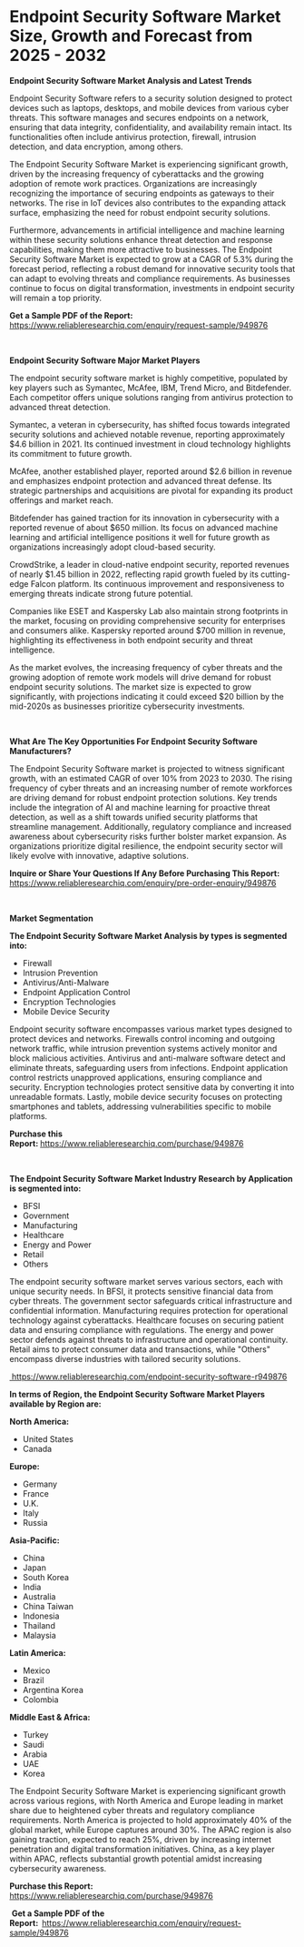 <p><h1>Endpoint Security Software Market Size, Growth and Forecast from 2025 - 2032</h1></p><p><strong>Endpoint Security Software Market Analysis and Latest Trends</strong></p>
<p><p>Endpoint Security Software refers to a security solution designed to protect devices such as laptops, desktops, and mobile devices from various cyber threats. This software manages and secures endpoints on a network, ensuring that data integrity, confidentiality, and availability remain intact. Its functionalities often include antivirus protection, firewall, intrusion detection, and data encryption, among others.</p><p>The Endpoint Security Software Market is experiencing significant growth, driven by the increasing frequency of cyberattacks and the growing adoption of remote work practices. Organizations are increasingly recognizing the importance of securing endpoints as gateways to their networks. The rise in IoT devices also contributes to the expanding attack surface, emphasizing the need for robust endpoint security solutions. </p><p>Furthermore, advancements in artificial intelligence and machine learning within these security solutions enhance threat detection and response capabilities, making them more attractive to businesses. The Endpoint Security Software Market is expected to grow at a CAGR of 5.3% during the forecast period, reflecting a robust demand for innovative security tools that can adapt to evolving threats and compliance requirements. As businesses continue to focus on digital transformation, investments in endpoint security will remain a top priority.</p></p>
<p><strong>Get a Sample PDF of the Report:&nbsp;</strong> <a href="https://www.reliableresearchiq.com/enquiry/request-sample/949876?utm_campaign=2756&utm_medium=2&utm_source=Github&utm_content=ia&utm_term=16042025&utm_id=endpoint-security-software">https://www.reliableresearchiq.com/enquiry/request-sample/949876</a></p>
<p>&nbsp;</p>
<p><strong>Endpoint Security Software Major Market Players</strong></p>
<p><p>The endpoint security software market is highly competitive, populated by key players such as Symantec, McAfee, IBM, Trend Micro, and Bitdefender. Each competitor offers unique solutions ranging from antivirus protection to advanced threat detection.</p><p>Symantec, a veteran in cybersecurity, has shifted focus towards integrated security solutions and achieved notable revenue, reporting approximately $4.6 billion in 2021. Its continued investment in cloud technology highlights its commitment to future growth.</p><p>McAfee, another established player, reported around $2.6 billion in revenue and emphasizes endpoint protection and advanced threat defense. Its strategic partnerships and acquisitions are pivotal for expanding its product offerings and market reach.</p><p>Bitdefender has gained traction for its innovation in cybersecurity with a reported revenue of about $650 million. Its focus on advanced machine learning and artificial intelligence positions it well for future growth as organizations increasingly adopt cloud-based security.</p><p>CrowdStrike, a leader in cloud-native endpoint security, reported revenues of nearly $1.45 billion in 2022, reflecting rapid growth fueled by its cutting-edge Falcon platform. Its continuous improvement and responsiveness to emerging threats indicate strong future potential.</p><p>Companies like ESET and Kaspersky Lab also maintain strong footprints in the market, focusing on providing comprehensive security for enterprises and consumers alike. Kaspersky reported around $700 million in revenue, highlighting its effectiveness in both endpoint security and threat intelligence.</p><p>As the market evolves, the increasing frequency of cyber threats and the growing adoption of remote work models will drive demand for robust endpoint security solutions. The market size is expected to grow significantly, with projections indicating it could exceed $20 billion by the mid-2020s as businesses prioritize cybersecurity investments.</p></p>
<p>&nbsp;</p>
<p><strong>What Are The Key Opportunities For Endpoint Security Software Manufacturers?</strong></p>
<p><p>The Endpoint Security Software market is projected to witness significant growth, with an estimated CAGR of over 10% from 2023 to 2030. The rising frequency of cyber threats and an increasing number of remote workforces are driving demand for robust endpoint protection solutions. Key trends include the integration of AI and machine learning for proactive threat detection, as well as a shift towards unified security platforms that streamline management. Additionally, regulatory compliance and increased awareness about cybersecurity risks further bolster market expansion. As organizations prioritize digital resilience, the endpoint security sector will likely evolve with innovative, adaptive solutions.</p></p>
<p><strong>Inquire or Share Your Questions If Any Before Purchasing This Report:</strong> <a href="https://www.reliableresearchiq.com/enquiry/pre-order-enquiry/949876?utm_campaign=2756&utm_medium=2&utm_source=Github&utm_content=ia&utm_term=16042025&utm_id=endpoint-security-software">https://www.reliableresearchiq.com/enquiry/pre-order-enquiry/949876</a></p>
<p>&nbsp;</p>
<p><strong>Market Segmentation</strong></p>
<p><strong>The Endpoint Security Software Market Analysis by types is segmented into:</strong></p>
<p><ul><li>Firewall</li><li>Intrusion Prevention</li><li>Antivirus/Anti-Malware</li><li>Endpoint Application Control</li><li>Encryption Technologies</li><li>Mobile Device Security</li></ul></p>
<p><p>Endpoint security software encompasses various market types designed to protect devices and networks. Firewalls control incoming and outgoing network traffic, while intrusion prevention systems actively monitor and block malicious activities. Antivirus and anti-malware software detect and eliminate threats, safeguarding users from infections. Endpoint application control restricts unapproved applications, ensuring compliance and security. Encryption technologies protect sensitive data by converting it into unreadable formats. Lastly, mobile device security focuses on protecting smartphones and tablets, addressing vulnerabilities specific to mobile platforms.</p></p>
<p><strong>Purchase this Report:&nbsp;</strong><a href="https://www.reliableresearchiq.com/purchase/949876?utm_campaign=2756&utm_medium=2&utm_source=Github&utm_content=ia&utm_term=16042025&utm_id=endpoint-security-software">https://www.reliableresearchiq.com/purchase/949876</a></p>
<p>&nbsp;</p>
<p><strong>The Endpoint Security Software Market Industry Research by Application is segmented into:</strong></p>
<p><ul><li>BFSI</li><li>Government</li><li>Manufacturing</li><li>Healthcare</li><li>Energy and Power</li><li>Retail</li><li>Others</li></ul></p>
<p><p>The endpoint security software market serves various sectors, each with unique security needs. In BFSI, it protects sensitive financial data from cyber threats. The government sector safeguards critical infrastructure and confidential information. Manufacturing requires protection for operational technology against cyberattacks. Healthcare focuses on securing patient data and ensuring compliance with regulations. The energy and power sector defends against threats to infrastructure and operational continuity. Retail aims to protect consumer data and transactions, while "Others" encompass diverse industries with tailored security solutions.</p></p>
<p><a href="https://www.reliableresearchiq.com/endpoint-security-software-r949876?utm_campaign=2756&utm_medium=2&utm_source=Github&utm_content=ia&utm_term=16042025&utm_id=endpoint-security-software">&nbsp;https://www.reliableresearchiq.com/endpoint-security-software-r949876</a></p>
<p><strong>In terms of Region, the Endpoint Security Software Market Players available by Region are:</strong></p>
<p>
    <p> <strong> North America: </strong>
        <ul>
            <li>United States</li>
            <li>Canada</li>
        </ul>
        </p> 
    <p> <strong> Europe: </strong>
        <ul>
            <li>Germany</li>
            <li>France</li>
            <li>U.K.</li>
            <li>Italy</li>
            <li>Russia</li>
        </ul>
        </p> 
    <p> <strong> Asia-Pacific: </strong>
        <ul>
            <li>China</li>
            <li>Japan</li>
            <li>South Korea</li>
            <li>India</li>
            <li>Australia</li>
            <li>China Taiwan</li>
            <li>Indonesia</li>
            <li>Thailand</li>
            <li>Malaysia</li>
        </ul>
        </p> 
    <p> <strong> Latin America: </strong>
        <ul>
            <li>Mexico</li>
            <li>Brazil</li>
            <li>Argentina Korea</li>
            <li>Colombia</li>
        </ul>
        </p> 
    <p> <strong> Middle East & Africa: </strong>
        <ul>
            <li>Turkey</li>
            <li>Saudi</li>
            <li>Arabia</li>
            <li>UAE</li>
            <li>Korea</li>
        </ul>
    </p>
    </p>
<p><p>The Endpoint Security Software Market is experiencing significant growth across various regions, with North America and Europe leading in market share due to heightened cyber threats and regulatory compliance requirements. North America is projected to hold approximately 40% of the global market, while Europe captures around 30%. The APAC region is also gaining traction, expected to reach 25%, driven by increasing internet penetration and digital transformation initiatives. China, as a key player within APAC, reflects substantial growth potential amidst increasing cybersecurity awareness.</p></p>
<p><strong>Purchase this Report: </strong><a href="https://www.reliableresearchiq.com/purchase/949876?utm_campaign=2756&utm_medium=2&utm_source=Github&utm_content=ia&utm_term=16042025&utm_id=endpoint-security-software">https://www.reliableresearchiq.com/purchase/949876</a></p>
<p>&nbsp;<strong>Get a Sample PDF of the Report:&nbsp;&nbsp;</strong><a href="https://www.reliableresearchiq.com/enquiry/request-sample/949876?utm_campaign=2756&utm_medium=2&utm_source=Github&utm_content=ia&utm_term=16042025&utm_id=endpoint-security-software">https://www.reliableresearchiq.com/enquiry/request-sample/949876</a></p>
<p><strong></strong></p>
<p><p></p><p></p><p></p></p>